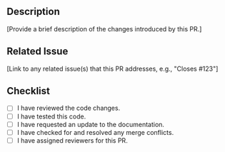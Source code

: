 ## Description
[Provide a brief description of the changes introduced by this PR.]

## Related Issue
[Link to any related issue(s) that this PR addresses, e.g., "Closes #123"]

## Checklist
- [ ] I have reviewed the code changes.
- [ ] I have tested this code.
- [ ] I have requested an update to the documentation.
- [ ] I have checked for and resolved any merge conflicts.
- [ ] I have assigned reviewers for this PR.
